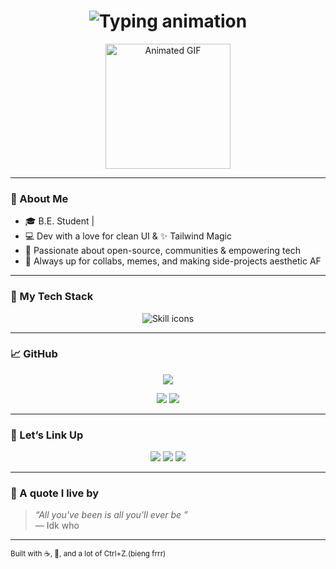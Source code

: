 
<h1 align="center">
  <img src="https://readme-typing-svg.herokuapp.com?font=Pacifico&size=30&duration=2000&pause=50&color=F2A6E3&center=true&vCenter=true&width=435&lines=Hey+there!+I'm+Disha+%F0%9F%91%8B;;Dev+%E2%9C%A8;Open+Source+%F0%9F%8C%8E" alt="Typing animation" />
</h1>

<p align="center">
  <img src="https://media.giphy.com/media/nb4cCMF3n0Pug/giphy.gif" width="200px" alt="Animated GIF" />
</p>

---

### 🌷 About Me

- 🎓 B.E. Student |
- 💻 Dev with a love for clean UI & ✨ Tailwind Magic
- 🌸 Passionate about open-source, communities & empowering tech
- 💬 Always up for collabs, memes, and making side-projects aesthetic AF

---

### 🌸 My Tech Stack

<p align="center">
  <img src="https://skillicons.dev/icons?i=html,css,js,react,threejs,tailwind,git,github,blender,java,vscode,figma&perline=12" alt="Skill icons" />
</p>

---

### 📈 GitHub 

<p align="center">
  <img src="https://github-readme-streak-stats.herokuapp.com?user=DishaA06&theme=tokyonight&date_format=M%20j%5B%2C%20Y%5D&ring=ff90b3&fire=ffa5d8&currStreakLabel=ffc6e0&border=DDDDDD00" />
</p>

<p align="center">
  <img src="https://github-readme-stats.vercel.app/api?username=DishaA06&show_icons=true&theme=bubblegum&icon_color=ff90b3&title_color=ffa5d8&hide_border=true" />
  <img src="https://github-readme-stats.vercel.app/api/top-langs/?username=DishaA06&layout=compact&theme=bubblegum&hide_border=true" />
</p>

---

### 💌 Let’s Link Up

<p align="center">
  <a href="https://www.linkedin.com/in/disha-oza-bba48928a/"><img src="https://img.shields.io/badge/LinkedIn-DishaOza-blue?style=for-the-badge&logo=linkedin" /></a>
  <a href="https://www.instagram.com/croqi_us?utm_source=ig_web_button_share_sheet&igsh=MWJqNXFvOHc3cnptNA=="><img src="https://img.shields.io/badge/Instagram-ARTPAGE-pink?style=for-the-badge&logo=Instagram" /></a>
<!--     <a href="mailto:doza57524@gmail.com">
    <img src="https://img.shields.io/badge/Email-Contact_Me-red?style=for-the-badge&logo=gmail&logoColor=white" /></a>
</p> -->
<a href="https://mail.google.com/mail/?view=cm&fs=1&to=doza57524@gmail.com" target="_blank">
  <img src="https://img.shields.io/badge/Email-DishaOza-red?style=for-the-badge&logo=gmail&logoColor=white" />
</a>

---

### 🌼 A quote I live by

> _“All you've been is all you'll ever be ”_  
> — Idk who

---

<sub align="center">
Built with ☕, 🍜, and a lot of Ctrl+Z.(bieng frrr)
</sub>
